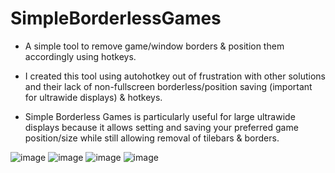 # SimpleBorderlessGames
* A simple tool to remove game/window borders &amp; position them accordingly using hotkeys.

* I created this tool using autohotkey out of frustration with other solutions and their lack of non-fullscreen borderless/position saving (important for ultrawide displays) & hotkeys.

* Simple Borderless Games is particularly useful for large ultrawide displays because it allows setting and saving your preferred game position/size while still allowing removal of tilebars & borders.

![image](https://github.com/cryofault/SimpleBorderlessGames/assets/25939455/41289938-dec9-4b41-a271-85f296ba5359)
![image](https://github.com/cryofault/SimpleBorderlessGames/assets/25939455/a4163725-5ae5-48db-8c18-a44f5e936ccc)
![image](https://github.com/cryofault/SimpleBorderlessGames/assets/25939455/811fca13-e69e-4d29-966b-ddf615c52e4b)
![image](https://github.com/cryofault/SimpleBorderlessGames/assets/25939455/9caf3eb3-d6a1-4884-92ad-c0a35db1821c)





